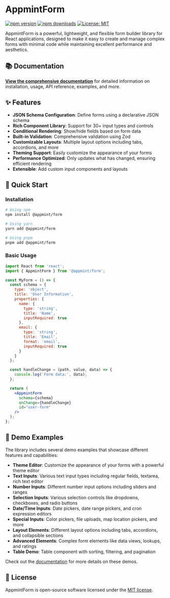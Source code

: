 # AppmintForm

[![npm version](https://img.shields.io/npm/v/@appmint/form.svg)](https://www.npmjs.com/package/@appmint/form)
[![npm downloads](https://img.shields.io/npm/dm/@appmint/form.svg)](https://www.npmjs.com/package/@appmint/form)
[![License: MIT](https://img.shields.io/badge/License-MIT-blue.svg)](https://opensource.org/licenses/MIT)

AppmintForm is a powerful, lightweight, and flexible form builder library for React applications, designed to make it easy to create and manage complex forms with minimal code while maintaining excellent performance and aesthetics.

## 📚 Documentation

**[View the comprehensive documentation](./DOCUMENTATION.md)** for detailed information on installation, usage, API reference, examples, and more.

## ✨ Features

- **JSON Schema Configuration**: Define forms using a declarative JSON schema
- **Rich Component Library**: Support for 30+ input types and controls
- **Conditional Rendering**: Show/hide fields based on form data
- **Built-in Validation**: Comprehensive validation using Zod
- **Customizable Layouts**: Multiple layout options including tabs, accordions, and more
- **Theming Support**: Easily customize the appearance of your forms
- **Performance Optimized**: Only updates what has changed, ensuring efficient rendering
- **Extensible**: Add custom input components and layouts

## 🚀 Quick Start

### Installation

```bash
# Using npm
npm install @appmint/form

# Using yarn
yarn add @appmint/form

# Using pnpm
pnpm add @appmint/form
```

### Basic Usage

```jsx
import React from 'react';
import { AppmintForm } from '@appmint/form';

const MyForm = () => {
  const schema = {
    type: 'object',
    title: 'User Information',
    properties: {
      name: {
        type: 'string',
        title: 'Name',
        inputRequired: true
      },
      email: {
        type: 'string',
        title: 'Email',
        format: 'email',
        inputRequired: true
      }
    }
  };

  const handleChange = (path, value, data) => {
    console.log('Form data:', data);
  };

  return (
    <AppmintForm 
      schema={schema} 
      onChange={handleChange}
      id="user-form"
    />
  );
};
```

## 🎨 Demo Examples

The library includes several demo examples that showcase different features and capabilities:

- **Theme Editor**: Customize the appearance of your forms with a powerful theme editor
- **Text Inputs**: Various text input types including regular fields, textarea, rich text editor
- **Number Inputs**: Different number input options including sliders and ranges
- **Selection Inputs**: Various selection controls like dropdowns, checkboxes, and radio buttons
- **Date/Time Inputs**: Date pickers, date range pickers, and cron expression editors
- **Special Inputs**: Color pickers, file uploads, map location pickers, and more
- **Layout Elements**: Different layout options including tabs, accordions, and collapsible sections
- **Advanced Elements**: Complex form elements like data views, lookups, and ratings
- **Table Demo**: Table component with sorting, filtering, and pagination

Check out the [documentation](./DOCUMENTATION.md#demo-examples) for more details on these demos.

## 📄 License

AppmintForm is open-source software licensed under the [MIT license](https://github.com/durubata/appmint-form/blob/main/LICENSE).
